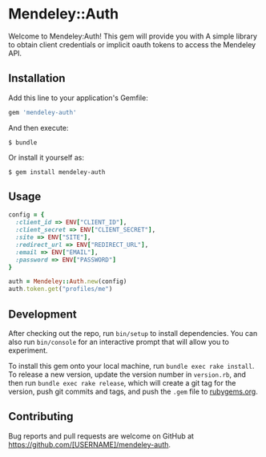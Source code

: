 # Mendeley::Auth

Welcome to Mendeley:Auth! This gem will provide you with A simple library to obtain client credentials or implicit oauth tokens to access the Mendeley API.

## Installation

Add this line to your application's Gemfile:

```ruby
gem 'mendeley-auth'
```

And then execute:

    $ bundle

Or install it yourself as:

    $ gem install mendeley-auth

## Usage

```ruby
config = {
  :client_id => ENV["CLIENT_ID"],
  :client_secret => ENV["CLIENT_SECRET"],
  :site => ENV["SITE"],
  :redirect_url => ENV["REDIRECT_URL"],
  :email => ENV["EMAIL"],
  :password => ENV["PASSWORD"]
}

auth = Mendeley::Auth.new(config)
auth.token.get("profiles/me")
```

## Development

After checking out the repo, run `bin/setup` to install dependencies. You can also run `bin/console` for an interactive prompt that will allow you to experiment.

To install this gem onto your local machine, run `bundle exec rake install`. To release a new version, update the version number in `version.rb`, and then run `bundle exec rake release`, which will create a git tag for the version, push git commits and tags, and push the `.gem` file to [rubygems.org](https://rubygems.org).

## Contributing

Bug reports and pull requests are welcome on GitHub at https://github.com/[USERNAME]/mendeley-auth.
